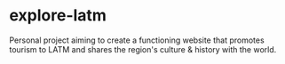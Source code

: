 # explore-latm
Personal project aiming to create a functioning website that promotes tourism to LATM and shares the region's culture &amp; history with the world.
